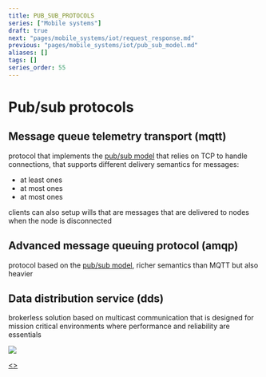 ```yaml
---
title: PUB_SUB_PROTOCOLS
series: ["Mobile systems"]
draft: true
next: "pages/mobile_systems/iot/request_response.md"
previous: "pages/mobile_systems/iot/pub_sub_model.md"
aliases: []
tags: []
series_order: 55
---
```


# Pub/sub protocols
## Message queue telemetry transport (mqtt)

protocol that implements the [pub/sub model](pages/mobile_systems/iot/pub_sub_model.md) that relies on TCP to handle connections, that supports different delivery semantics for messages:

- at least ones
- at most ones
- at most ones

clients can also setup wills that are messages that are delivered to nodes when the node is disconnected

## Advanced message queuing protocol (amqp)

protocol based on the [pub/sub model](pages/mobile_systems/iot/pub_sub_model.md), richer semantics than MQTT but also heavier

## Data distribution service (dds)

brokerless solution based on multicast communication that is designed for mission critical environments where performance and reliability are essentials

![](assets/mobile_systems/Pasted%20image%2020240615103454.png)

[<](pages/mobile_systems/iot/pub_sub_model.md)[>](pages/mobile_systems/iot/request_response.md)

